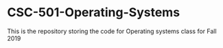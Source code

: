 # CSC-501-Operating-Systems
This is the repository storing the code for Operating systems class for Fall 2019

